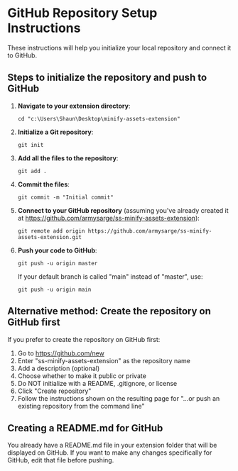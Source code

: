 # GitHub Repository Setup Instructions

These instructions will help you initialize your local repository and connect it to GitHub.

## Steps to initialize the repository and push to GitHub

1. **Navigate to your extension directory**:
   ```
   cd "c:\Users\Shaun\Desktop\minify-assets-extension"
   ```

2. **Initialize a Git repository**:
   ```
   git init
   ```

3. **Add all the files to the repository**:
   ```
   git add .
   ```

4. **Commit the files**:
   ```
   git commit -m "Initial commit"
   ```

5. **Connect to your GitHub repository** (assuming you've already created it at https://github.com/armysarge/ss-minify-assets-extension):
   ```
   git remote add origin https://github.com/armysarge/ss-minify-assets-extension.git
   ```

6. **Push your code to GitHub**:
   ```
   git push -u origin master
   ```
   
   If your default branch is called "main" instead of "master", use:
   ```
   git push -u origin main
   ```

## Alternative method: Create the repository on GitHub first

If you prefer to create the repository on GitHub first:

1. Go to https://github.com/new
2. Enter "ss-minify-assets-extension" as the repository name
3. Add a description (optional)
4. Choose whether to make it public or private
5. Do NOT initialize with a README, .gitignore, or license
6. Click "Create repository"
7. Follow the instructions shown on the resulting page for "…or push an existing repository from the command line"

## Creating a README.md for GitHub

You already have a README.md file in your extension folder that will be displayed on GitHub. If you want to make any changes specifically for GitHub, edit that file before pushing.
